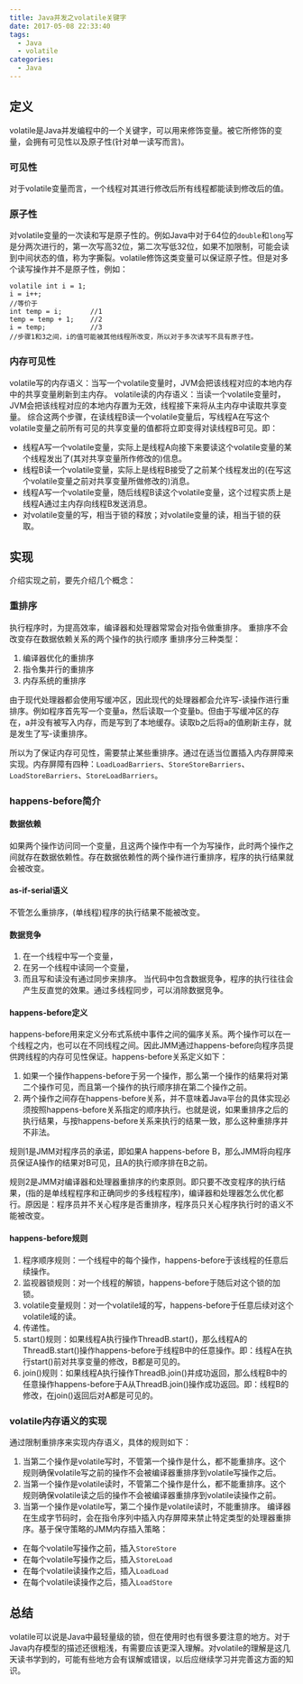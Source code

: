 ```yaml
---
title: Java并发之volatile关键字
date: 2017-05-08 22:33:40
tags:
  - Java
  - volatile
categories:
  - Java
---
```

## 定义
volatile是Java并发编程中的一个关键字，可以用来修饰变量。被它所修饰的变量，会拥有可见性以及原子性(针对单一读写而言)。
### 可见性
对于volatile变量而言，一个线程对其进行修改后所有线程都能读到修改后的值。
### 原子性
对volatile变量的一次读和写是原子性的。例如Java中对于64位的`double`和`long`写是分两次进行的，第一次写高32位，第二次写低32位，如果不加限制，可能会读到中间状态的值，称为字撕裂。volatile修饰这类变量可以保证原子性。但是对多个读写操作并不是原子性，例如：
```
volatile int i = 1;
i = i++;
//等价于
int temp = i;       //1
temp = temp + 1;    //2
i = temp;           //3
//步骤1和3之间，i的值可能被其他线程所改变，所以对于多次读写不具有原子性。
```
### 内存可见性
volatile写的内存语义：当写一个volatile变量时，JVM会把该线程对应的本地内存中的共享变量刷新到主内存。
volatile读的内存语义：当读一个volatile变量时，JVM会把该线程对应的本地内存置为无效，线程接下来将从主内存中读取共享变量。
综合这两个步骤，在读线程B读一个volatile变量后，写线程A在写这个volatile变量之前所有可见的共享变量的值都将立即变得对读线程B可见。即：
 - 线程A写一个volatile变量，实际上是线程A向接下来要读这个volatile变量的某个线程发出了(其对共享变量所作修改的)信息。
 - 线程B读一个volatile变量，实际上是线程B接受了之前某个线程发出的(在写这个volatile变量之前对共享变量所做修改的)消息。
 - 线程A写一个volatile变量，随后线程B读这个volatile变量，这个过程实质上是线程A通过主内存向线程B发送消息。
 - 对volatile变量的写，相当于锁的释放；对volatile变量的读，相当于锁的获取。

## 实现
介绍实现之前，要先介绍几个概念：
### 重排序
执行程序时，为提高效率，编译器和处理器常常会对指令做重排序。
重排序不会改变存在数据依赖关系的两个操作的执行顺序
重排序分三种类型：
1. 编译器优化的重排序
2. 指令集并行的重排序
3. 内存系统的重排序

由于现代处理器都会使用写缓冲区，因此现代的处理器都会允许写-读操作进行重排序。例如程序首先写一个变量a，然后读取一个变量b。但由于写缓冲区的存在，a并没有被写入内存，而是写到了本地缓存。读取b之后将a的值刷新主存，就是发生了写-读重排序。

所以为了保证内存可见性，需要禁止某些重排序。通过在适当位置插入内存屏障来实现。内存屏障有四种：`LoadLoadBarriers`、`StoreStoreBarriers`、`LoadStoreBarriers`、`StoreLoadBarriers`。

### happens-before简介
#### 数据依赖
如果两个操作访问同一个变量，且这两个操作中有一个为写操作，此时两个操作之间就存在数据依赖性。存在数据依赖性的两个操作进行重排序，程序的执行结果就会被改变。

#### as-if-serial语义
不管怎么重排序，(单线程)程序的执行结果不能被改变。

#### 数据竞争
1. 在一个线程中写一个变量，
2. 在另一个线程中读同一个变量，
3. 而且写和读没有通过同步来排序。
当代码中包含数据竞争，程序的执行往往会产生反直觉的效果。通过多线程同步，可以消除数据竞争。

#### happens-before定义
happens-before用来定义分布式系统中事件之间的偏序关系。两个操作可以在一个线程之内，也可以在不同线程之间。因此JMM通过happens-before向程序员提供跨线程的内存可见性保证。happens-before关系定义如下：
1. 如果一个操作happens-before于另一个操作，那么第一个操作的结果将对第二个操作可见，而且第一个操作的执行顺序排在第二个操作之前。
2. 两个操作之间存在happens-before关系，并不意味着Java平台的具体实现必须按照happens-before关系指定的顺序执行。也就是说，如果重排序之后的执行结果，与按happens-before关系来执行的结果一致，那么这种重排序并不非法。

规则1是JMM对程序员的承诺，即如果A happens-before B，那么JMM将向程序员保证A操作的结果对B可见，且A的执行顺序排在B之前。

规则2是JMM对编译器和处理器重排序的约束原则。即只要不改变程序的执行结果，(指的是单线程程序和正确同步的多线程程序)，编译器和处理器怎么优化都行。原因是：程序员并不关心程序是否重排序，程序员只关心程序执行时的语义不能被改变。

#### happens-before规则
1. 程序顺序规则：一个线程中的每个操作，happens-before于该线程的任意后续操作。
2. 监视器锁规则：对一个线程的解锁，happens-before于随后对这个锁的加锁。
3. volatile变量规则：对一个volatile域的写，happens-before于任意后续对这个volatile域的读。
4. 传递性。
5. start()规则：如果线程A执行操作ThreadB.start()，那么线程A的ThreadB.start()操作happens-before于线程B中的任意操作。即：线程A在执行start()前对共享变量的修改，B都是可见的。
6. join()规则：如果线程A执行操作ThreadB.join()并成功返回，那么线程B中的任意操作happens-before于A从ThreadB.join()操作成功返回。即：线程B的修改，在join()返回后对A都是可见的。

### volatile内存语义的实现
通过限制重排序来实现内存语义，具体的规则如下：
1. 当第二个操作是volatile写时，不管第一个操作是什么，都不能重排序。这个规则确保volatile写之前的操作不会被编译器重排序到volatile写操作之后。
2. 当第一个操作是volatile读时，不管第二个操作是什么，都不能重排序。这个规则确保volatile读之后的操作不会被编译器重排序到volatile读操作之前。
3. 当第一个操作是volatile写，第二个操作是volatile读时，不能重排序。
编译器在生成字节码时，会在指令序列中插入内存屏障来禁止特定类型的处理器重排序。基于保守策略的JMM内存插入策略：
 - 在每个volatile写操作之前，插入`StoreStore`
 - 在每个volatile写操作之后，插入`StoreLoad`
 - 在每个volatile读操作之后，插入`LoadLoad`
 - 在每个volatile读操作之后，插入`LoadStore`

## 总结
volatile可以说是Java中最轻量级的锁，但在使用时也有很多要注意的地方。对于Java内存模型的描述还很粗浅，有需要应该更深入理解。对volatile的理解是这几天读书学到的，可能有些地方会有误解或错误，以后应继续学习并完善这方面的知识。
 